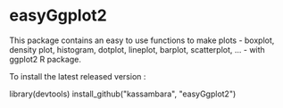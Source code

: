 easyGgplot2
===========

This package contains an easy to use functions to make plots - boxplot, density plot, histogram, dotplot, lineplot, barplot, scatterplot, ... - with ggplot2 R package.

To install the latest released version :

library(devtools)
install_github("kassambara", "easyGgplot2")

